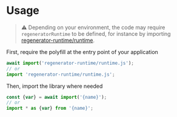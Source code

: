 # Usage

> :warning: Depending on your environment, the code may require
> `regeneratorRuntime` to be defined, for instance by importing
> [regenerator-runtime/runtime](https://www.npmjs.com/package/regenerator-runtime).

First, require the polyfill at the entry point of your application
```js
await import('regenerator-runtime/runtime.js');
// or
import 'regenerator-runtime/runtime.js';
```

Then, import the library where needed
```js
const {var} = await import('{name}');
// or
import * as {var} from '{name}';
```
